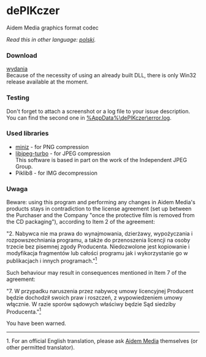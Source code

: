 # dePIKczer
Aidem Media graphics format codec

*Read this in other language: [polski](README.pl.md).*

### Download  
[wydania](https://github.com/Dove6/dePIKczer/releases)  
Because of the necessity of using an already built DLL, there is only Win32 release available at the moment.

### Testing
Don't forget to attach a screenshot or a log file to your issue description. You can find the second one in <ins>%AppData%\dePIKczer\error.log</ins>.

### Used libraries
* [miniz](https://github.com/richgel999/miniz) - for PNG compression
* [libjpeg-turbo](https://github.com/richgel999/miniz) - for JPEG compression  
  This software is based in part on the work of the Independent JPEG Group.
* Piklib8 - for IMG decompression

### Uwaga
Beware: using this program and performing any changes in Aidem Media's products stays in contradiction to the license agreement (set up between the Purchaser and the Company "once the protective film is removed from the CD packaging"), according to Item 2 of the agreement:

"2. Nabywca nie ma prawa do wynajmowania, dzierżawy, wypożyczania i rozpowszechniania programu, a także do przenoszenia licencji na osoby  trzecie bez pisemnej zgody Producenta. Niedozwolone jest kopiowanie i modyfikacja fragmentów lub całości programu jak i wykorzystanie go w publikacjach i innych programach."[<sup>1</sup>](#footnote1)

Such behaviour may result in consequences mentioned in Item 7 of the agreement:

"7. W przypadku naruszenia przez nabywcę umowy licencyjnej Producent będzie dochodził swoich praw i roszczeń, z wypowiedzeniem umowy włącznie. W razie sporów sądowych właściwy będzie Sąd siedziby Producenta."[<sup>1</sup>](#footnote1)


You have been warned.

---

<span id="footnote1">1.</span> For an official English translation, please ask [Aidem Media](http://aidemmedia.com/) themselves (or other permitted translator).
